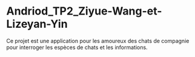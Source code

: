 # Andriod_TP2_Ziyue-Wang-et-Lizeyan-Yin
Ce projet est une application pour les amoureux des chats de compagnie pour interroger les espèces de chats et les informations.
